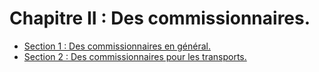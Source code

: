 # Chapitre II : Des commissionnaires.

- [Section 1 : Des commissionnaires en général.](section-1)
- [Section 2 : Des commissionnaires pour les transports.](section-2)

